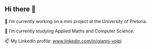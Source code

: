 ## Hi there 👋

🔭 I’m currently working on a mini project at the University of Pretoria.

🌱 I’m currently studying Applied Maths and Computer Science.

📫 My LinkedIn profile: www.linkedin.com/in/gianni-volpi
<!--
**general-patches/general-patches** is a ✨ _special_ ✨ repository because its `README.md` (this file) appears on your GitHub profile.

Here are some ideas to get you started:

- 🔭 I’m currently working on ...
- 🌱 I’m currently learning ...
- 👯 I’m looking to collaborate on ...
- 🤔 I’m looking for help with ...
- 💬 Ask me about ...
- 📫 How to reach me: ...
- 😄 Pronouns: ...
- ⚡ Fun fact: ...
-->
